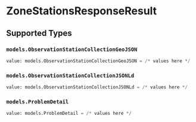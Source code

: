 # ZoneStationsResponseResult


## Supported Types

### `models.ObservationStationCollectionGeoJSON`

```python
value: models.ObservationStationCollectionGeoJSON = /* values here */
```

### `models.ObservationStationCollectionJSONLd`

```python
value: models.ObservationStationCollectionJSONLd = /* values here */
```

### `models.ProblemDetail`

```python
value: models.ProblemDetail = /* values here */
```

